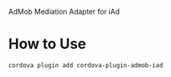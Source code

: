 
AdMob Mediation Adapter for iAd

# How to Use #

```bash
cordova plugin add cordova-plugin-admob-iad
```

